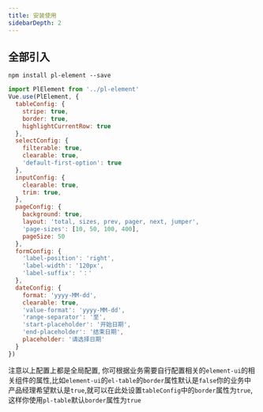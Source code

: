 ```yaml
---
title: 安装使用
sidebarDepth: 2
---
```

## 全部引入
`
npm install pl-element --save
`

```js
import PlElement from '../pl-element'
Vue.use(PlElement, {
  tableConfig: {
    stripe: true,
    border: true,
    highlightCurrentRow: true
  },
  selectConfig: {
    filterable: true,
    clearable: true,
    'default-first-option': true
  },
  inputConfig: {
    clearable: true,
    trim: true,
  },
  pageConfig: {
    background: true,
    layout: 'total, sizes, prev, pager, next, jumper',
    'page-sizes': [10, 50, 100, 400],
    pageSize: 50
  },
  formConfig: {
    'label-position': 'right',
    'label-width': '120px',
    'label-suffix': '：'
  },
  dateConfig: {
    format: 'yyyy-MM-dd',
    clearable: true,
    'value-format': 'yyyy-MM-dd',
    'range-separator': '至',
    'start-placeholder': '开始日期',
    'end-placeholder': '结束日期',
    placeholder: '请选择日期'
  }
})
```
注意以上配置上都是全局配置, 你可根据业务需要自行配置相关的`element-ui`的相关组件的属性,比如`element-ui`的`el-table`的`border`属性默认是`false`你的业务中产品经理希望默认是`true`,就可以在此处设置`tableConfig`中的`border`属性为`true`,这样你使用`pl-table`默认`border`属性为`true`

